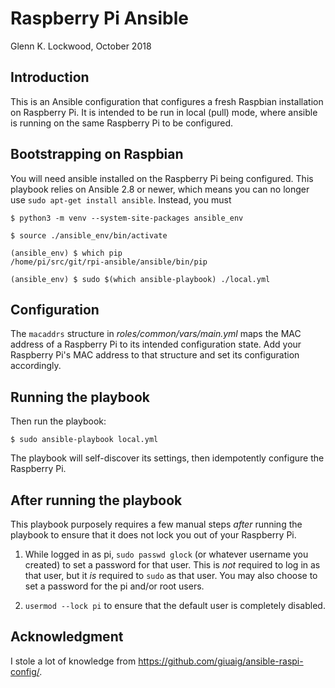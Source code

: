 # Raspberry Pi Ansible

Glenn K. Lockwood, October 2018

## Introduction

This is an Ansible configuration that configures a fresh Raspbian installation
on Raspberry Pi.  It is intended to be run in local (pull) mode, where ansible
is running on the same Raspberry Pi to be configured.

## Bootstrapping on Raspbian

You will need ansible installed on the Raspberry Pi being configured.  This
playbook relies on Ansible 2.8 or newer, which means you can no longer use
`sudo apt-get install ansible`.  Instead, you must

    $ python3 -m venv --system-site-packages ansible_env
    
    $ source ./ansible_env/bin/activate
    
    (ansible_env) $ which pip
    /home/pi/src/git/rpi-ansible/ansible/bin/pip
    
    (ansible_env) $ sudo $(which ansible-playbook) ./local.yml

## Configuration

The `macaddrs` structure in _roles/common/vars/main.yml_ maps the MAC address of
a Raspberry Pi to its intended configuration state.  Add your Raspberry Pi's MAC
address to that structure and set its configuration accordingly.

## Running the playbook

Then run the playbook:

    $ sudo ansible-playbook local.yml 

The playbook will self-discover its settings, then idempotently configure the
Raspberry Pi.

## After running the playbook

This playbook purposely requires a few manual steps _after_ running the playbook
to ensure that it does not lock you out of your Raspberry Pi.

1. While logged in as pi, `sudo passwd glock` (or whatever username you created)
   to set a password for that user.  This is _not_ required to log in as that
   user, but it _is_ required to `sudo` as that user.  You may also choose to
   set a password for the pi and/or root users.

2. `usermod --lock pi` to ensure that the default user is completely disabled.

## Acknowledgment

I stole a lot of knowledge from https://github.com/giuaig/ansible-raspi-config/.
